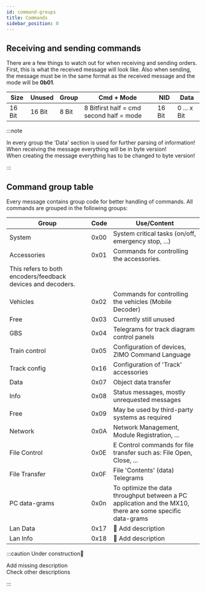 ```yaml
---
id: command-groups
title: Commands
sidebar_position: 0
---
```


## Receiving and sending commands

There are a few things to watch out for when receiving and sending orders. First, this is what the received message will look like. Also when sending, the message must be in the same format as the received message and the mode will be **0b01**.

| Size   | Unused | Group | Cmd + Mode                                | NID    | Data        |
|--------|--------|-------|-------------------------------------------|--------|-------------|
| 16 Bit | 16 Bit | 8 Bit | 8 Bitfirst half = cmd  second half = mode | 16 Bit | 0 ... x Bit |


:::note

In every group the 'Data' section is used for further parsing of information! <br/> When receiving the message everything will be in byte version! <br/> When creating the message everything has to be changed to byte version!

:::

## Command group table

Every message contains group code for better handling of commands. All commands are grouped in the following groups:

| Group                                                       | Code | Use/Content                                                                                               |
|-------------------------------------------------------------|------|-----------------------------------------------------------------------------------------------------------|
| System                                                      | 0x00 | System critical tasks (on/off, emergency stop, ...)                                                       |
| Accessories                                                 | 0x01 | Commands for controlling the accessories.                                                                 |
| This refers to both encoders/feedback devices and decoders. |      |                                                                                                           |
| Vehicles                                                    | 0x02 | Commands for controlling the vehicles (Mobile Decoder)                                                    |
| Free                                                        | 0x03 | Currently still unused                                                                                    |
| GBS                                                         | 0x04 | Telegrams for track diagram control panels                                                                |
| Train control                                               | 0x05 | Configuration of devices, ZIMO Command Language                                                           |
| Track config                                                | 0x16 | Configuration of 'Track' accessories                                                                      |
| Data                                                        | 0x07 | Object data transfer                                                                                      |
| Info                                                        | 0x08 | Status messages, mostly unrequested messages                                                              |
| Free                                                        | 0x09 | May be used by third-party systems as required                                                            |
| Network                                                     | 0x0A | Network Management, Module Registration, ...                                                              |
| File Control                                                | 0x0E | E Control commands for file transfer such as: File Open, Close, ...                                       |
| File Transfer                                               | 0x0F | File 'Contents' (data) Telegrams                                                                          |
| PC data-grams                                               | 0x0n | To optimize the data throughput between a PC application and the MX10, there are some specific data-grams |
| Lan Data                                                    | 0x17 | 🚧 Add description                                                                                        |
| Lan Info                                                    | 0x18 | 🚧 Add description                                                                                        |

:::caution Under construction🚧

Add missing description <br/> Check other descriptions

:::
